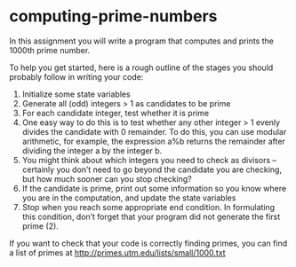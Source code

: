 # computing-prime-numbers
In this assignment you will write a program that computes and prints the 1000th prime number. 

To help you get started, here is a rough outline of the stages you should probably follow in writing your code:
1. Initialize some state variables
2. Generate all (odd) integers > 1 as candidates to be prime
3. For each candidate integer, test whether it is prime
  1. One easy way to do this is to test whether any other integer > 1 evenly divides the candidate with 0 remainder. To do this, you can use modular arithmetic, for example, the expression a%b returns the remainder after dividing the integer a by the integer b.
  2. You might think about which integers you need to check as divisors – certainly you don’t need to go beyond the candidate you are checking, but how much sooner can you stop checking?
4. If the candidate is prime, print out some information so you know where you are in the computation, and update the state variables
5. Stop when you reach some appropriate end condition. In formulating this condition, don’t forget that your program did not generate the first prime (2). 

If you want to check that your code is correctly finding primes, you can find a list of primes at http://primes.utm.edu/lists/small/1000.txt
